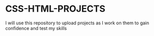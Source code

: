 # CSS-HTML-PROJECTS
I will use this repository to upload projects as I work on them to gain confidence and test my skills

